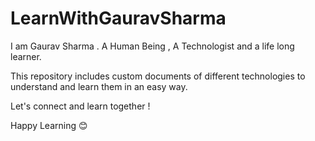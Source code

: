 # LearnWithGauravSharma

I am Gaurav Sharma . A Human Being , A Technologist and a life long learner.

This repository includes custom documents of different technologies to understand and learn them in an easy way.

Let's connect and learn together !

Happy Learning 😊
